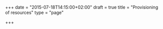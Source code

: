 +++
date = "2015-07-18T14:15:00+02:00"
draft = true
title = "Provisioning of resources"
type = "page"

+++
